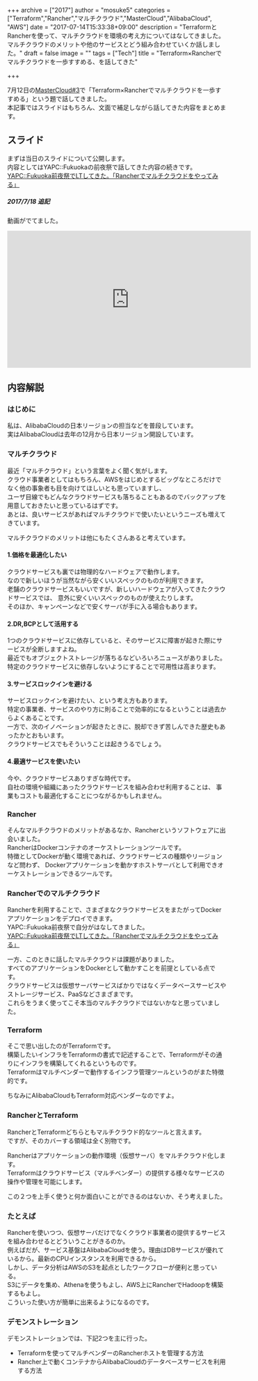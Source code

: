 +++
archive = ["2017"]
author = "mosuke5"
categories = ["Terraform","Rancher","マルチクラウド","MasterCloud","AlibabaCloud", "AWS"]
date = "2017-07-14T15:33:38+09:00"
description = "TerraformとRancherを使って、マルチクラウドを環境の考え方についてはなしてきました。マルチクラウドのメリットや他のサービスとどう組み合わせていくか話しました。"
draft = false
image = ""
tags = ["Tech"]
title = "Terraform×Rancherでマルチクラウドを一歩すすめる、を話してきた"

+++

7月12日の[MasterCloud#3](https://mastercloud.connpass.com/event/59832/)で「Terraform×Rancherでマルチクラウドを一歩すすめる」という題で話してきました。  
本記事ではスライドはもちろん、文面で補足しながら話してきた内容をまとめます。  

## スライド
まずは当日のスライドについて公開します。  
内容としてはYAPC::Fukuokaの前夜祭で話してきた内容の続きです。  
[YAPC::Fukuoka前夜祭でLTしてきた。「Rancherでマルチクラウドをやってみる」](https://blog.mosuke.tech/entry/2017/07/01/yapc_fukuoka/)

<script async class="speakerdeck-embed" data-id="1e0a3455986748d2bad51872254f8d03" data-ratio="1.77777777777778" src="//speakerdeck.com/assets/embed.js"></script>

##### 2017/7/18 追記  
動画がでてました。  
<iframe width="560" height="315" src="https://www.youtube.com/embed/vMBP0Wgyw08" frameborder="0" allowfullscreen></iframe>

## 内容解説
### はじめに
私は、AlibabaCloudの日本リージョンの担当などを普段しています。  
実はAlibabaCloudは去年の12月から日本リージョン開設しています。  

### マルチクラウド
最近「マルチクラウド」という言葉をよく聞く気がします。  
クラウド事業者としてはもちろん、AWSをはじめとするビッグなところだけでなく他の事象者も目を向けてほしいとも思っていますし、  
ユーザ目線でもどんなクラウドサービスも落ちることもあるのでバックアップを用意しておきたいと思っているはずです。  
あとは、良いサービスがあればマルチクラウドで使いたいというニーズも増えてきています。  

マルチクラウドのメリットは他にもたくさんあると考えています。  

#### 1.価格を最適化したい
クラウドサービスも裏では物理的なハードウェアで動作します。  
なので新しいほうが当然ながら安くいいスペックのものが利用できます。  
老舗のクラウドサービスもいいですが、新しいハードウェアが入ってきたクラウドサービスでは、
意外に安くいいスペックのものが使えたりします。  
そのほか、キャンペーンなどで安くサーバが手に入る場合もあります。  

#### 2.DR,BCPとして活用する
1つのクラウドサービスに依存していると、そのサービスに障害が起きた際にサービスが全断しますよね。  
最近でもオブジェクトストレージが落ちるなどいろいろニュースがありました。  
特定のクラウドサービスに依存しないようにすることで可用性は高まります。  

#### 3.サービスロックインを避ける
サービスロックインを避けたい、という考え方もあります。  
特定の事業者、サービスのやり方に則ることで効率的になるということは過去からよくあることです。  
一方で、次のイノベーションが起きたときに、脱却できず苦しんできた歴史もあったかとおもいます。  
クラウドサービスでもそういうことは起きうるでしょう。  

#### 4.最適サービスを使いたい
今や、クラウドサービスありすぎな時代です。  
自社の環境や組織にあったクラウドサービスを組み合わせ利用することは、
事業もコストも最適化することにつながるかもしれません。  

### Rancher
そんなマルチクラウドのメリットがあるなか、Rancherというソフトウェアに出会いました。  
RancherはDockerコンテナのオーケストレーションツールです。  
特徴としてDockerが動く環境であれば、クラウドサービスの種類やリージョンなど問わず、
Dockerアプリケーションを動かすホストサーバとして利用できオーケストレーションできるツールです。  

### Rancherでのマルチクラウド
Rancherを利用することで、さまざまなクラウドサービスをまたがってDockerアプリケーションをデプロイできます。  
YAPC::Fukuoka前夜祭で自分がはなしてきました。  
[YAPC::Fukuoka前夜祭でLTしてきた。「Rancherでマルチクラウドをやってみる」](https://blog.mosuke.tech/entry/2017/07/01/yapc_fukuoka/)

一方、このときに話したマルチクラウドは課題がありました。  
すべてのアプリケーションをDockerとして動かすことを前提としている点です。  
クラウドサービスは仮想サーバサービスばかりではなくデータベースサービスやストレージサービス、PaaSなどさまざまです。  
これらをうまく使ってこそ本当のマルチクラウドではないかなと思っていました。  

### Terraform
そこで思い出したのがTerraformです。  
構築したいインフラをTerraformの書式で記述することで、Terraformがその通りにインフラを構築してくれるというものです。  
Terraformはマルチベンダーで動作するインフラ管理ツールというのがまた特徴的です。  

ちなみにAlibabaCloudもTerraform対応ベンダーなのですよ。  

### RancherとTerraform
RancherとTerraformどちらともマルチクラウド的なツールと言えます。  
ですが、そのカバーする領域は全く別物です。  

Rancherはアプリケーションの動作環境（仮想サーバ）をマルチクラウド化します。  
Terraformはクラウドサービス（マルチベンダー）の提供する様々なサービスの操作や管理を可能にします。  

この２つを上手く使うと何か面白いことができるのはないか、そう考えました。  

### たとえば
Rancherを使いつつ、仮想サーバだけでなくクラウド事業者の提供するサービスを組み合わせるとどういうことがきるのか。  
例えばだが、サービス基盤はAlibabaCloudを使う。理由はDBサービスが優れているから。最新のCPUインスタンスを利用できるから。  
しかし、データ分析はAWSのS3を起点としたワークフローが便利と思っている。  
S3にデータを集め、Athenaを使うもよし、AWS上にRancherでHadoopを構築するもよし。  
こういった使い方が簡単に出来るようになるのです。  

### デモンストレーション
デモンストレーションでは、下記2つを主に行った。  

- Terraformを使ってマルチベンダーのRancherホストを管理する方法
- Rancher上で動くコンテナからAlibabaCloudのデータベースサービスを利用する方法